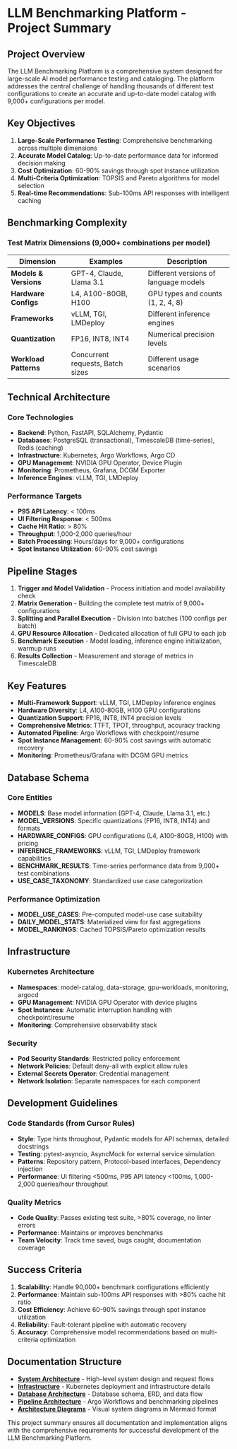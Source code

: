 # LLM Benchmarking Platform - Project Summary

## Project Overview

The LLM Benchmarking Platform is a comprehensive system designed for large-scale AI model performance testing and cataloging. The platform addresses the central challenge of handling thousands of different test configurations to create an accurate and up-to-date model catalog with 9,000+ configurations per model.

## Key Objectives

1. **Large-Scale Performance Testing**: Comprehensive benchmarking across multiple dimensions
2. **Accurate Model Catalog**: Up-to-date performance data for informed decision making
3. **Cost Optimization**: 60-90% savings through spot instance utilization
4. **Multi-Criteria Optimization**: TOPSIS and Pareto algorithms for model selection
5. **Real-time Recommendations**: Sub-100ms API responses with intelligent caching

## Benchmarking Complexity

### Test Matrix Dimensions (9,000+ combinations per model)

| Dimension             | Examples                         | Description                           |
|-----------------------|----------------------------------|---------------------------------------|
| **Models & Versions** | GPT-4, Claude, Llama 3.1         | Different versions of language models |
| **Hardware Configs**  | L4, A100-80GB, H100              | GPU types and counts (1, 2, 4, 8)     |
| **Frameworks**        | vLLM, TGI, LMDeploy              | Different inference engines           |
| **Quantization**      | FP16, INT8, INT4                 | Numerical precision levels            |
| **Workload Patterns** | Concurrent requests, Batch sizes | Different usage scenarios             |

## Technical Architecture

### Core Technologies
- **Backend**: Python, FastAPI, SQLAlchemy, Pydantic
- **Databases**: PostgreSQL (transactional), TimescaleDB (time-series), Redis (caching)
- **Infrastructure**: Kubernetes, Argo Workflows, Argo CD
- **GPU Management**: NVIDIA GPU Operator, Device Plugin
- **Monitoring**: Prometheus, Grafana, DCGM Exporter
- **Inference Engines**: vLLM, TGI, LMDeploy

### Performance Targets
- **P95 API Latency**: < 100ms
- **UI Filtering Response**: < 500ms
- **Cache Hit Ratio**: > 80%
- **Throughput**: 1,000-2,000 queries/hour
- **Batch Processing**: Hours/days for 9,000+ configurations
- **Spot Instance Utilization**: 60-90% cost savings

## Pipeline Stages

1. **Trigger and Model Validation** - Process initiation and model availability check
2. **Matrix Generation** - Building the complete test matrix of 9,000+ configurations
3. **Splitting and Parallel Execution** - Division into batches (100 configs per batch)
4. **GPU Resource Allocation** - Dedicated allocation of full GPU to each job
5. **Benchmark Execution** - Model loading, inference engine initialization, warmup runs
6. **Results Collection** - Measurement and storage of metrics in TimescaleDB

## Key Features

- **Multi-Framework Support**: vLLM, TGI, LMDeploy inference engines
- **Hardware Diversity**: L4, A100-80GB, H100 GPU configurations
- **Quantization Support**: FP16, INT8, INT4 precision levels
- **Comprehensive Metrics**: TTFT, TPOT, throughput, accuracy tracking
- **Automated Pipeline**: Argo Workflows with checkpoint/resume
- **Spot Instance Management**: 60-90% cost savings with automatic recovery
- **Monitoring**: Prometheus/Grafana with DCGM GPU metrics

## Database Schema

### Core Entities
- **MODELS**: Base model information (GPT-4, Claude, Llama 3.1, etc.)
- **MODEL_VERSIONS**: Specific quantizations (FP16, INT8, INT4) and formats
- **HARDWARE_CONFIGS**: GPU configurations (L4, A100-80GB, H100) with pricing
- **INFERENCE_FRAMEWORKS**: vLLM, TGI, LMDeploy framework capabilities
- **BENCHMARK_RESULTS**: Time-series performance data from 9,000+ test combinations
- **USE_CASE_TAXONOMY**: Standardized use case categorization

### Performance Optimization
- **MODEL_USE_CASES**: Pre-computed model-use case suitability
- **DAILY_MODEL_STATS**: Materialized view for fast aggregations
- **MODEL_RANKINGS**: Cached TOPSIS/Pareto optimization results

## Infrastructure

### Kubernetes Architecture
- **Namespaces**: model-catalog, data-storage, gpu-workloads, monitoring, argocd
- **GPU Management**: NVIDIA GPU Operator with device plugins
- **Spot Instances**: Automatic interruption handling with checkpoint/resume
- **Monitoring**: Comprehensive observability stack

### Security
- **Pod Security Standards**: Restricted policy enforcement
- **Network Policies**: Default deny-all with explicit allow rules
- **External Secrets Operator**: Credential management
- **Network Isolation**: Separate namespaces for each component

## Development Guidelines

### Code Standards (from Cursor Rules)
- **Style**: Type hints throughout, Pydantic models for API schemas, detailed docstrings
- **Testing**: pytest-asyncio, AsyncMock for external service simulation
- **Patterns**: Repository pattern, Protocol-based interfaces, Dependency injection
- **Performance**: UI filtering <500ms, P95 API latency <100ms, 1,000-2,000 queries/hour throughput

### Quality Metrics
- **Code Quality**: Passes existing test suite, >80% coverage, no linter errors
- **Performance**: Maintains or improves benchmarks
- **Team Velocity**: Track time saved, bugs caught, documentation coverage

## Success Criteria

1. **Scalability**: Handle 90,000+ benchmark configurations efficiently
2. **Performance**: Maintain sub-100ms API responses with >80% cache hit ratio
3. **Cost Efficiency**: Achieve 60-90% savings through spot instance utilization
4. **Reliability**: Fault-tolerant pipeline with automatic recovery
5. **Accuracy**: Comprehensive model recommendations based on multi-criteria optimization

## Documentation Structure

- **[System Architecture](SYSTEM_ARCHITECTURE.md)** - High-level system design and request flows
- **[Infrastructure](INFRASTRUCTURE.md)** - Kubernetes deployment and infrastructure details
- **[Database Architecture](DATABASE.md)** - Database schema, ERD, and data flow
- **[Pipeline Architecture](PIPELINES.md)** - Argo Workflows and benchmarking pipelines
- **[Architecture Diagrams](diagrams/)** - Visual system diagrams in Mermaid format

This project summary ensures all documentation and implementation aligns with the comprehensive requirements for successful development of the LLM Benchmarking Platform.
